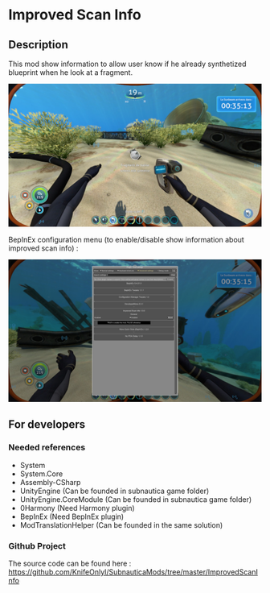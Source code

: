 ﻿# Improved Scan Info

## Description

This mod show information to allow user know if he already synthetized blueprint when he look at a fragment.

![](docs/images/info.jpg)

BepInEx configuration menu (to enable/disable show information about improved scan info) :

![](docs/images/menu.jpg)

## For developers

### Needed references

- System
- System.Core
- Assembly-CSharp
- UnityEngine (Can be founded in subnautica game folder)
- UnityEngine.CoreModule (Can be founded in subnautica game folder)
- 0Harmony (Need Harmony plugin)
- BepInEx (Need BepInEx plugin)
- ModTranslationHelper (Can be founded in the same solution)

### Github Project

The source code can be found here : https://github.com/KnifeOnlyI/SubnauticaMods/tree/master/ImprovedScanInfo